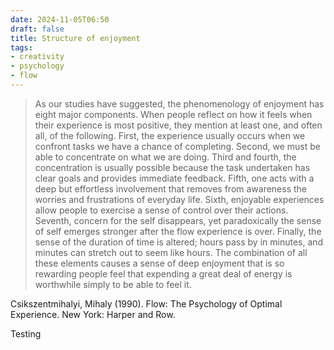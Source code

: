 ```yaml
---
date: 2024-11-05T06:50
draft: false
title: Structure of enjoyment
tags:
- creativity
- psychology
- flow
---
```


> As our studies have suggested, the phenomenology of enjoyment has eight major components. When people reflect on how it feels when their experience is most positive, they mention at least one, and often all, of the following. First, the experience usually occurs when we confront tasks we have a chance of completing. Second, we must be able to concentrate on what we are doing. Third and fourth, the concentration is usually possible because the task undertaken has clear goals and provides immediate feedback. Fifth, one acts with a deep but effortless involvement that removes from awareness the worries and frustrations of everyday life. Sixth, enjoyable experiences allow people to exercise a sense of control over their actions. Seventh, concern for the self disappears, yet paradoxically the sense of self emerges stronger after the flow experience is over. Finally, the sense of the duration of time is altered; hours pass by in minutes, and minutes can stretch out to seem like hours. The combination of all these elements causes a sense of deep enjoyment that is so rewarding people feel that expending a great deal of energy is worthwhile simply to be able to feel it.

Csikszentmihalyi, Mihaly (1990). Flow: The Psychology of Optimal Experience. New York: Harper and Row.

Testing